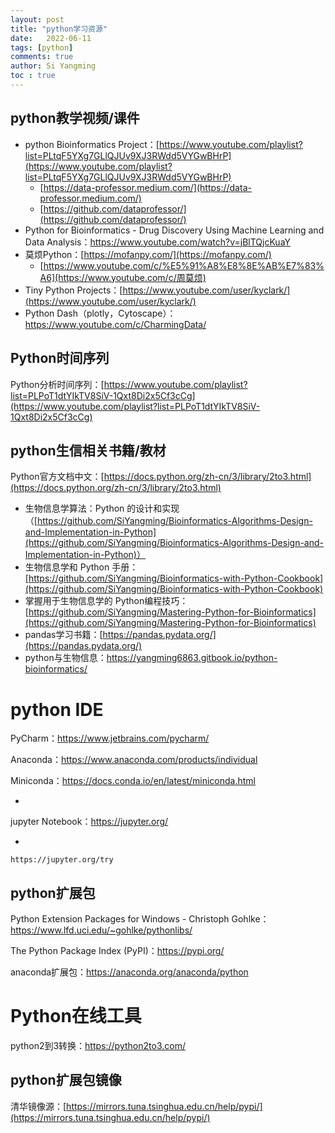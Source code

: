 ```yaml
---
layout: post
title: "python学习资源"
date:   2022-06-11
tags: [python]
comments: true
author: Si Yangming
toc : true
---
```


## python教学视频/课件

- python Bioinformatics Project：[https://www.youtube.com/playlist?list=PLtqF5YXg7GLlQJUv9XJ3RWdd5VYGwBHrP](https://www.youtube.com/playlist?list=PLtqF5YXg7GLlQJUv9XJ3RWdd5VYGwBHrP)
  - [https://data-professor.medium.com/](https://data-professor.medium.com/)
  - [https://github.com/dataprofessor/](https://github.com/dataprofessor/)
- Python for Bioinformatics - Drug Discovery Using Machine Learning and Data Analysis：https://www.youtube.com/watch?v=jBlTQjcKuaY
- 莫烦Python：[https://mofanpy.com/](https://mofanpy.com/)
  - [https://www.youtube.com/c/%E5%91%A8%E8%8E%AB%E7%83%A6](https://www.youtube.com/c/周莫烦)
- Tiny Python Projects：[https://www.youtube.com/user/kyclark/](https://www.youtube.com/user/kyclark/)
- Python Dash（plotly，Cytoscape）：https://www.youtube.com/c/CharmingData/

## Python时间序列

Python分析时间序列：[https://www.youtube.com/playlist?list=PLPoT1dtYIkTV8SiV-1Qxt8Di2x5Cf3cCg](https://www.youtube.com/playlist?list=PLPoT1dtYIkTV8SiV-1Qxt8Di2x5Cf3cCg)

## python生信相关书籍/教材

Python官方文档中文：[https://docs.python.org/zh-cn/3/library/2to3.html](https://docs.python.org/zh-cn/3/library/2to3.html)

- 生物信息学算法：Python 的设计和实现（[https://github.com/SiYangming/Bioinformatics-Algorithms-Design-and-Implementation-in-Python](https://github.com/SiYangming/Bioinformatics-Algorithms-Design-and-Implementation-in-Python)）
- 生物信息学和 Python 手册：[https://github.com/SiYangming/Bioinformatics-with-Python-Cookbook](https://github.com/SiYangming/Bioinformatics-with-Python-Cookbook)
- 掌握用于生物信息学的 Python编程技巧：[https://github.com/SiYangming/Mastering-Python-for-Bioinformatics](https://github.com/SiYangming/Mastering-Python-for-Bioinformatics)
- pandas学习书籍：[https://pandas.pydata.org/](https://pandas.pydata.org/)
- python与生物信息：https://yangming6863.gitbook.io/python-bioinformatics/

# python IDE

PyCharm：https://www.jetbrains.com/pycharm/

Anaconda：https://www.anaconda.com/products/individual

Miniconda：https://docs.conda.io/en/latest/miniconda.html

- 

  jupyter Notebook：https://jupyter.org/

  - 

    https://jupyter.org/try

## python扩展包

Python Extension Packages for Windows - Christoph Gohlke：https://www.lfd.uci.edu/~gohlke/pythonlibs/

The Python Package Index (PyPI)：https://pypi.org/

anaconda扩展包：https://anaconda.org/anaconda/python

# Python在线工具

python2到3转换：https://python2to3.com/

## python扩展包镜像

清华镜像源：[https://mirrors.tuna.tsinghua.edu.cn/help/pypi/](https://mirrors.tuna.tsinghua.edu.cn/help/pypi/)